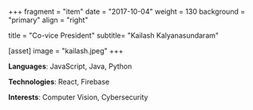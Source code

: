 +++
fragment = "item"
date = "2017-10-04"
weight = 130
background = "primary"
align = "right"

title = "Co-vice President"
subtitle= "Kailash Kalyanasundaram"

[asset]
  image = "kailash.jpeg"
+++

**Languages**: JavaScript, Java, Python

**Technologies**: React, Firebase

**Interests**: Computer Vision, Cybersecurity